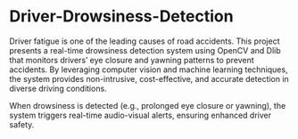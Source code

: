 # Driver-Drowsiness-Detection
Driver fatigue is one of the leading causes of road accidents. This project presents a real-time drowsiness detection system using OpenCV and Dlib that monitors drivers’ eye closure and yawning patterns to prevent accidents. By leveraging computer vision and machine learning techniques, the system provides non-intrusive, cost-effective, and accurate detection in diverse driving conditions.

When drowsiness is detected (e.g., prolonged eye closure or yawning), the system triggers real-time audio-visual alerts, ensuring enhanced driver safety.
